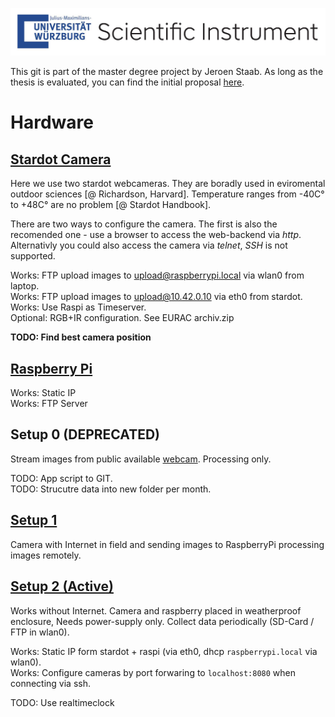 ![Logo](./extra/Sticker_UniWue-Scientific-Instrument.jpg)

This git is part of the master degree project by Jeroen Staab. As long as the thesis is evaluated, you can find the initial proposal [here](./extra/STAAB_Proposal_AutomatisiertPassantenZählen.pdf).

# Hardware

## [Stardot Camera](./stardot/README.md)
Here we use two stardot webcameras. They are boradly used in eviromental outdoor sciences [@ Richardson, Harvard]. Temperature ranges from -40C° to +48C° are no problem [@ Stardot Handbook].  

There are two ways to configure the camera. The first is also the recomended one - use a browser to access the web-backend via *http*. Alternativly you could also access the camera via *telnet*, *SSH* is not supported.

Works: FTP upload images to upload@raspberrypi.local via wlan0 from laptop.  
Works: FTP upload images to upload@10.42.0.10 via eth0 from stardot.  
Works: Use Raspi as Timeserver.  
Optional: RGB+IR configuration. See EURAC archiv.zip  

**TODO: Find best camera position**

## [Raspberry Pi](./raspberry/README.md)
Works: Static IP  
Works: FTP Server  


## Setup 0 (DEPRECATED)
Stream images from public available [webcam](http://webcam.rockenstein.de/cam1g.jpg). Processing only.

TODO: App script to GIT.  
TODO: Strucutre data into new folder per month.

## [Setup 1](./1_setup/README.md)
Camera with Internet in field and sending images to RaspberryPi processing images remotely.



## [Setup 2 (Active)](./2_setup/README.md)
Works without Internet. Camera and raspberry placed in weatherproof enclosure, Needs power-supply only. Collect data periodically (SD-Card / FTP in wlan0).  

Works: Static IP form stardot + raspi (via eth0, dhcp `raspberrypi.local` via wlan0).  
Works: Configure cameras by port forwaring to `localhost:8080` when connecting via ssh.  


TODO: Use realtimeclock
